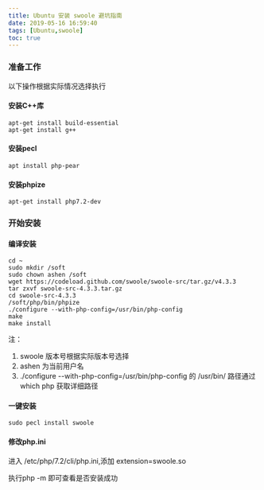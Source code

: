 ```yaml
---
title: Ubuntu 安装 swoole 避坑指南
date: 2019-05-16 16:59:40
tags: [Ubuntu,swoole]
toc: true
---
```

### 准备工作

以下操作根据实际情况选择执行

#### 安装C++库

```
apt-get install build-essential 
apt-get install g++
```

#### 安装pecl

```
apt install php-pear
```

#### 安装phpize

```
apt-get install php7.2-dev
```

### 开始安装

#### 编译安装

```
cd ~ 
sudo mkdir /soft
sudo chown ashen /soft
wget https://codeload.github.com/swoole/swoole-src/tar.gz/v4.3.3
tar zxvf swoole-src-4.3.3.tar.gz
cd swoole-src-4.3.3
/soft/php/bin/phpize
./configure --with-php-config=/usr/bin/php-config
make
make install
```

注：
1. swoole 版本号根据实际版本号选择
2. ashen 为当前用户名
3. ./configure --with-php-config=/usr/bin/php-config 的 /usr/bin/ 路径通过 which php 获取详细路径

#### 一键安装

```
sudo pecl install swoole
```

#### 修改php.ini

进入 /etc/php/7.2/cli/php.ini,添加 extension=swoole.so

执行php -m 即可查看是否安装成功


